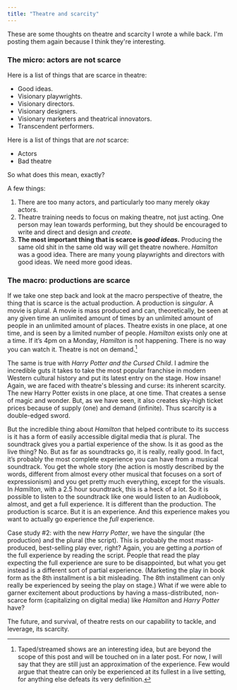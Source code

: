 ```yaml
---
title: "Theatre and scarcity"
---
```


These are some thoughts on theatre and scarcity I wrote a while back. I'm posting them again because I think they're interesting.

### The micro: actors are not scarce

Here is a list of things that are scarce in theatre:

- Good ideas.
- Visionary playwrights.
- Visionary directors.
- Visionary designers.
- Visionary marketers and theatrical innovators.
- Transcendent performers.

Here is a list of things that are _not_ scarce:

- Actors
- Bad theatre

So what does this mean, exactly?

A few things:

1. There are too many actors, and particularly too many merely okay actors.
2. Theatre training needs to focus on making theatre, not just acting. One person may lean towards performing, but they should be encouraged to write and direct and design and _create_.
3. **The most important thing that is scarce is _good ideas_.** Producing the same old shit in the same old way will get theatre nowhere. _Hamilton_ was a good idea. There are many young playwrights and directors with good ideas. We need more good ideas.

### The macro: productions are scarce

If we take one step back and look at the macro perspective of theatre, the thing that is scarce is the actual production. A production is _singular_. A movie is plural. A movie is mass produced and can, theoretically, be seen at any given time an unlimited amount of times by an unlimited amount of people in an unlimited amount of places. Theatre exists in one place, at one time, and is seen by a limited number of people. _Hamilton_ exists only one at a time. If it’s 4pm on a Monday, _Hamilton_ is not happening. There is no way you can watch it. Theatre is not on demand.[^1]

The same is true with _Harry Potter and the Cursed Child_. I admire the incredible guts it takes to take the most popular franchise in modern Western cultural history and put its latest entry on the stage. How insane! Again, we are faced with theatre's blessing and curse: its inherent scarcity. The new Harry Potter exists in one place, at one time. That creates a sense of magic and wonder. But, as we have seen, it also creates sky-high ticket prices because of supply (one) and demand (infinite). Thus scarcity is a double-edged sword.

But the incredible thing about _Hamilton_ that helped contribute to its success is it has a form of easily accessible digital media that _is_ plural. The soundtrack gives you a partial experience of the show. Is it as good as the live thing? No. But as far as soundtracks go, it is really, really good. In fact, it’s probably the most complete experience you can have from a musical soundtrack. You get the whole story (the action is mostly described by the words, different from almost every other musical that focuses on a sort of expressionism) and you get pretty much everything, except for the visuals. In _Hamilton_, with a 2.5 hour soundtrack, this is a heck of a lot. So it is possible to listen to the soundtrack like one would listen to an Audiobook, almost, and get a full experience. It is different than the production. The production is scarce. But it is an experience. And this experience makes you want to actually go experience the _full_ experience.

Case study #2: with the new _Harry Potter_, we have the singular (the production) and the plural (the script). This is probably the most mass-produced, best-selling play ever, right? Again, you are getting a _portion_ of the full experience by reading the script. People that read the play expecting the full experience are sure to be disappointed, but what you get instead is a different sort of partial experience. (Marketing the play in book form as the 8th installment is a bit misleading. The 8th installment can only really be experienced by seeing the play on stage.) What if we were able to garner excitement about productions by having a mass-distributed, non-scarce form (capitalizing on digital media) like _Hamilton_ and _Harry Potter_ have?

The future, and survival, of theatre rests on our capability to tackle, and leverage, its scarcity.

[^1]: Taped/streamed shows are an interesting idea, but are beyond the scope of this post and will be touched on in a later post. For now, I will say that they are still just an approximation of the experience. Few would argue that theatre can only be experienced at its fullest in a live setting, for anything else defeats its very definition.
